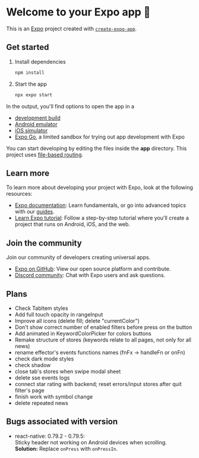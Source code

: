 # Welcome to your Expo app 👋

This is an [Expo](https://expo.dev) project created with [`create-expo-app`](https://www.npmjs.com/package/create-expo-app).

## Get started

1. Install dependencies

   ```bash
   npm install
   ```

2. Start the app

   ```bash
   npx expo start
   ```

In the output, you'll find options to open the app in a

- [development build](https://docs.expo.dev/develop/development-builds/introduction/)
- [Android emulator](https://docs.expo.dev/workflow/android-studio-emulator/)
- [iOS simulator](https://docs.expo.dev/workflow/ios-simulator/)
- [Expo Go](https://expo.dev/go), a limited sandbox for trying out app development with Expo

You can start developing by editing the files inside the **app** directory. This project uses [file-based routing](https://docs.expo.dev/router/introduction).

## Learn more

To learn more about developing your project with Expo, look at the following resources:

- [Expo documentation](https://docs.expo.dev/): Learn fundamentals, or go into advanced topics with our [guides](https://docs.expo.dev/guides).
- [Learn Expo tutorial](https://docs.expo.dev/tutorial/introduction/): Follow a step-by-step tutorial where you'll create a project that runs on Android, iOS, and the web.

## Join the community

Join our community of developers creating universal apps.

- [Expo on GitHub](https://github.com/expo/expo): View our open source platform and contribute.
- [Discord community](https://chat.expo.dev): Chat with Expo users and ask questions.

## Plans

- Check TabItem styles
- Add full touch opacity in rangeInput
- Improve all icons (delete fill; delete "currentColor")
- Don't show correct number of enabled filters before press on the button
- Add animated in KeywordColorPicker for colors buttons
- Remake structure of stores (keywords relate to all pages, not only for all news)
- rename effector's events functions names (fnFx -> handleFn or onFn)
- check dark mode styles
- check shadow
- close tab's stores when swipe modal sheet
- delete sse events logs
- connect star rating with backend; reset errors/input stores after quit filter's page
- finish work with symbol change
- delete repeated news

## Bugs associated with version

- react-native: 0.79.2 - 0.79.5:  
  Sticky header not working on Android devices when scrolling.  
  **Solution:** Replace `onPress` with `onPressIn`.
